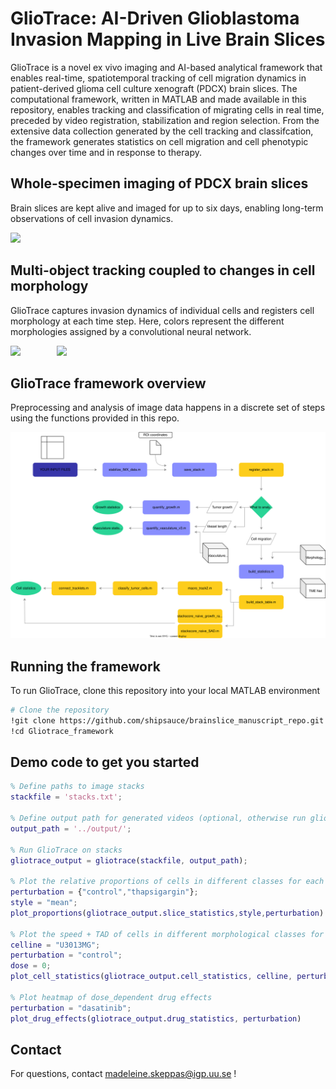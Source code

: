 # GlioTrace: AI-Driven Glioblastoma Invasion Mapping in Live Brain Slices
GlioTrace is a novel ex vivo imaging and AI-based analytical framework that enables real-time, spatiotemporal tracking of cell migration dynamics in patient-derived glioma cell culture xenograft (PDCX) brain slices. The computational framework, written in MATLAB and made available in this repository, enables tracking and classification of migrating cells in real time, preceded by video registration, stabilization and region selection. From the extensive data collection generated by the cell tracking and classifcation, the framework generates statistics on cell migration and cell phenotypic changes over time and in response to therapy.

## Whole-specimen imaging of PDCX brain slices
Brain slices are kept alive and imaged for up to six days, enabling long-term observations of cell invasion dynamics.
<p align="left">
  <img src="BS6_3013_mouse2zoom_A02.gif" width="52%" />
</p>

## Multi-object tracking coupled to changes in cell morphology
GlioTrace captures invasion dynamics of individual cells and registers cell morphology at each time step.
Here, colors represent the different morphologies assigned by a convolutional neural network.

<p align="left">
  <img src="set_35_exp_162_roi_7.gif" width="45%" />
  <span style="display:inline-block; width:10%;"></span>
  <img src="3dplot.gif" width="54.3%" />
</p>

## GlioTrace framework overview

Preprocessing and analysis of image data happens in a discrete set of steps using the functions provided in this repo.


![Flowchart of framework](codebase_flowchart.svg)



## Running the framework

To run GlioTrace, clone this repository into your local MATLAB environment

```bash
# Clone the repository
!git clone https://github.com/shipsauce/brainslice_manuscript_repo.git
!cd Gliotrace_framework
```

## Demo code to get you started
```matlab 
% Define paths to image stacks
stackfile = 'stacks.txt';

% Define output path for generated videos (optional, otherwise run gliotrace without specifying path)
output_path = '../output/';

% Run GlioTrace on stacks
gliotrace_output = gliotrace(stackfile, output_path);

% Plot the relative proportions of cells in different classes for each celline
perturbation = {"control","thapsigargin"};
style = "mean";
plot_proportions(gliotrace_output.slice_statistics,style,perturbation)

% Plot the speed + TAD of cells in different morphological classes for one celline
celline = "U3013MG";
perturbation = "control";
dose = 0;
plot_cell_statistics(gliotrace_output.cell_statistics, celline, perturbation, dose)

% Plot heatmap of dose_dependent drug effects
perturbation = "dasatinib";
plot_drug_effects(gliotrace_output.drug_statistics, perturbation)

```


## Contact

For questions, contact madeleine.skeppas@igp.uu.se !
